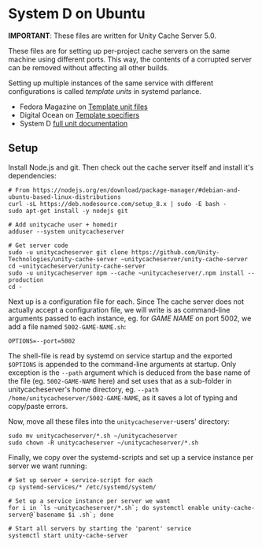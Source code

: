 System D on Ubuntu
==================

**IMPORTANT**: These files are written for Unity Cache Server 5.0.

These files are for setting up per-project cache servers on the same machine
using different ports. This way, the contents of a corrupted server can be
removed without affecting all other builds.

Setting up multiple instances of the same service with different configurations
is called *template units* in systemd parlance.

 * Fedora Magazine on [Template unit
   files](https://fedoramagazine.org/systemd-template-unit-files/)
 * Digital Ocean on [Template
   specifiers](https://www.digitalocean.com/community/tutorials/understanding-systemd-units-and-unit-files#creating-instance-units-from-template-unit-files)
 * System D [full unit
   documentation](https://www.freedesktop.org/software/systemd/man/systemd.unit.html)

Setup
-----

Install Node.js and git. Then check out the cache server itself and install
it's dependencies:

	# From https://nodejs.org/en/download/package-manager/#debian-and-ubuntu-based-linux-distributions
	curl -sL https://deb.nodesource.com/setup_8.x | sudo -E bash -
	sudo apt-get install -y nodejs git
	
	# Add unitycache user + homedir
	adduser --system unitycacheserver
	
	# Get server code
	sudo -u unitycacheserver git clone https://github.com/Unity-Technologies/unity-cache-server ~unitycacheserver/unity-cache-server
	cd ~unitycacheserver/unity-cache-server
	sudo -u unitycacheserver npm --cache ~unitycacheserver/.npm install --production
	cd -
	
Next up is a configuration file for each. Since The cache server does not
actually accept a configuration file, we will write is as command-line
arguments passed to each instance, eg. for *GAME NAME* on port 5002, we add a
file named `5002-GAME-NAME.sh`:

    OPTIONS=--port=5002

The shell-file is read by systemd on service startup and the exported
`$OPTIONS` is appended to the command-line arguments at startup. Only exception
is the `--path` argument which is deduced from the base name of the file
(eg. `5002-GAME-NAME` here) and set uses that as a sub-folder in
unitycacheserver's home directory, eg. `--path
/home/unitycacheserver/5002-GAME-NAME`, as it saves a lot of typing and
copy/paste errors.

Now, move all these files into the `unitycacheserver`-users' directory:
	
	sudo mv unitycacheserver/*.sh ~/unitycacheserver
	sudo chown -R unitycacheserver ~/unitycacheserver/*.sh

Finally, we copy over the systemd-scripts and set up a service instance per
server we want running:

	# Set up server + service-script for each
	cp systemd-services/* /etc/systemd/system/
	
	# Set up a service instance per server we want
	for i in `ls ~unitycacheserver/*.sh`; do systemctl enable unity-cache-server@`basename $i .sh`; done
	
	# Start all servers by starting the 'parent' service
	systemctl start unity-cache-server

